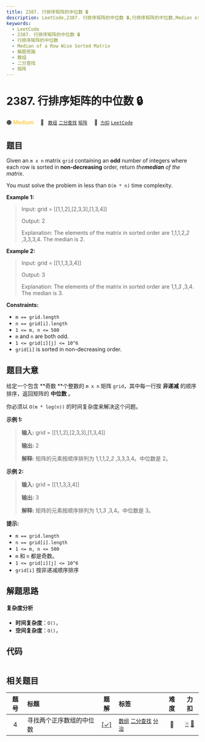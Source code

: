 ```yaml
---
title: 2387. 行排序矩阵的中位数 🔒
description: LeetCode,2387. 行排序矩阵的中位数 🔒,行排序矩阵的中位数,Median of a Row Wise Sorted Matrix,解题思路,数组,二分查找,矩阵
keywords:
  - LeetCode
  - 2387. 行排序矩阵的中位数 🔒
  - 行排序矩阵的中位数
  - Median of a Row Wise Sorted Matrix
  - 解题思路
  - 数组
  - 二分查找
  - 矩阵
---
```


# 2387. 行排序矩阵的中位数 🔒

🟠 <font color=#ffb800>Medium</font>&emsp; 🔖&ensp; [`数组`](/tag/array.md) [`二分查找`](/tag/binary-search.md) [`矩阵`](/tag/matrix.md)&emsp; 🔗&ensp;[`力扣`](https://leetcode.cn/problems/median-of-a-row-wise-sorted-matrix) [`LeetCode`](https://leetcode.com/problems/median-of-a-row-wise-sorted-matrix)

## 题目

Given an `m x n` matrix `grid` containing an **odd** number of integers where
each row is sorted in **non-decreasing** order, return _the**median** of the
matrix_.

You must solve the problem in less than `O(m * n)` time complexity.



**Example 1:**

> Input: grid = [[1,1,2],[2,3,3],[1,3,4]]
> 
> Output: 2
> 
> Explanation: The elements of the matrix in sorted order are 1,1,1,2,_2_ ,3,3,3,4. The median is 2.

**Example 2:**

> Input: grid = [[1,1,3,3,4]]
> 
> Output: 3
> 
> Explanation: The elements of the matrix in sorted order are 1,1,_3_ ,3,4. The median is 3.

**Constraints:**

  * `m == grid.length`
  * `n == grid[i].length`
  * `1 <= m, n <= 500`
  * `m` and `n` are both odd.
  * `1 <= grid[i][j] <= 10^6`
  * `grid[i]` is sorted in non-decreasing order.


## 题目大意

给定一个包含 **奇数  **个整数的 `m x n` 矩阵 `grid`，其中每一行按 **非递减** 的顺序排序，返回矩阵的 **中位数** 。

你必须以 `O(m * log(n))` 的时间复杂度来解决这个问题。



**示例 1:**

> 
> 
> 
> 
> 
> **输入:** grid = [[1,1,2],[2,3,3],[1,3,4]]
> 
> **输出:** 2
> 
> **解释:** 矩阵的元素按顺序排列为 1,1,1,2,_2_ ,3,3,3,4。中位数是 2。
> 
> 

**示例 2:**

> 
> 
> 
> 
> 
> **输入:** grid = [[1,1,3,3,4]]
> 
> **输出:** 3
> 
> **解释:** 矩阵的元素按顺序排列为 1,1,_3_ ,3,4。中位数是 3。
> 
> 



**提示:**

  * `m == grid.length`
  * `n == grid[i].length`
  * `1 <= m, n <= 500`
  * `m` 和 `n` 都是奇数。
  * `1 <= grid[i][j] <= 10^6`
  * `grid[i]` 按非递减顺序排序


## 解题思路

#### 复杂度分析

- **时间复杂度**：`O()`，
- **空间复杂度**：`O()`，

## 代码

```javascript

```

## 相关题目

<!-- prettier-ignore -->
| 题号 | 标题 | 题解 | 标签 | 难度 | 力扣 |
| :------: | :------ | :------: | :------ | :------: | :------: |
| 4 | 寻找两个正序数组的中位数 | [[✓]](/problem/0004.md) |  [`数组`](/tag/array.md) [`二分查找`](/tag/binary-search.md) [`分治`](/tag/divide-and-conquer.md) | 🔴 | [🀄️](https://leetcode.cn/problems/median-of-two-sorted-arrays) [🔗](https://leetcode.com/problems/median-of-two-sorted-arrays) |